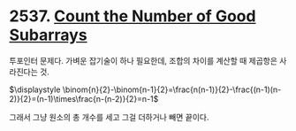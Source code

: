 # 2537. [Count the Number of Good Subarrays](./2537.cpp)

투포인터 문제다. 가벼운 잡기술이 하나 필요한데, 조합의 차이를 계산할 때 제곱항은 사라진다는 것.

$\displaystyle \binom{n}{2}-\binom{n-1}{2}=\frac{n(n-1)}{2}-\frac{(n-1)(n-2)}{2}=(n-1)\times\frac{n-(n-2)}{2}=n-1$

그래서 그냥 원소의 총 개수를 세고 그걸 더하거나 빼면 끝이다.
